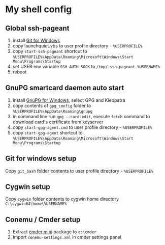 # My shell config

## Global ssh-pageant

1. install [Git for Windows](https://git-scm.com/download/win)
1. copy launchquiet.vbs to user profile directory - `%USERPROFILE%`
1. copy `start-ssh-pageant` shortcut to `%USERPROFILE%\AppData\Roaming\Microsoft\Windows\Start Menu\Programs\Startup`
1. set USER env variable `SSH_AUTH_SOCK` to `/tmp/.ssh-pageant-%USERNAME%`
1. reboot

## GnuPG smartcard daemon auto start
1. install [GnuPG for Windows](), select GPG and Kleopatra
1. copy contents of `gpg_config` folder to `%USERPROFILE%\AppData\Roaming\gnupg`
1. in command line run `gpg --card-edit`, execute `fetch` command to download card's certificate from keyserver
1. copy `start-gpg-agent.cmd` to user profile directory - `%USERPROFILE%`
1. copy `start-gpg-agent` shortcut to `%USERPROFILE%\AppData\Roaming\Microsoft\Windows\Start Menu\Programs\Startup`

## Git for windows setup

Copy `git_bash` folder contents to user profile directory - `%USERPROFILE%`

## Cygwin setup

Copy `cygwin` folder contents to cygwin home directory `C:\cygwin64\home\%USERNAME%`

## Conemu / Cmder setup

1. Extract [cmder mini](https://github.com/cmderdev/cmder/releases) package to `c:\cmder`
1. Import `conemu-settings.xml` in cmder settings panel

